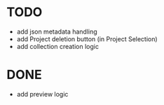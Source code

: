 
# TODO

- add json metadata handling
- add Project deletion button (in Project Selection)
- add collection creation logic


# DONE

- add preview logic


